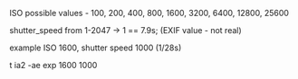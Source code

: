 

ISO possible values - 100, 200, 400, 800, 1600, 3200, 6400, 12800, 25600

shutter_speed from 1-2047 -> 1 == 7.9s; (EXIF value - not real)

example ISO 1600, shutter speed 1000 (1/28s)

t ia2 -ae exp 1600 1000
